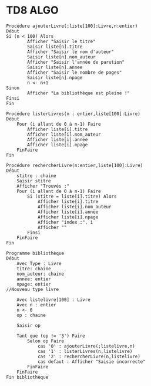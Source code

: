 # TD8 ALGO

    Procédure ajouterLivre(;liste[100]:Livre,n:entier)
    Début
    Si (n < 100) Alors
            Afficher "Saisir le titre"
            Saisir liste[n].titre
            Afficher "Saisir le nom d'auteur"
            Saisir liste[n].nom_auteur
            Afficher "Saisir l'année de parution"
            Saisir liste[n].annee
            Afficher "Saisir le nombre de pages"
            Saisir liste[n].npage
            n <- n+1
    Sinon
            Afficher "La bibliothèque est pleine !"
    Finsi
    Fin

    Procédure listerLivres(n : entier,liste[100]:Livre)
    Début
        Pour (i allant de 0 à n-1) Faire
            Afficher liste[i].titre
            Afficher liste[i].nom_auteur
            Afficher liste[i].annee
            Afficher liste[i].npage
        FinFaire
    Fin

    Procédure rechercherLivre(n:entier,liste[100]:Livre)
    Début
        stitre : chaine
        Saisir stitre
        Afficher "Trouvés :"
        Pour (i allant de 0 à n-1) Faire
            Si (stitre = liste[i].titre) Alors
                Afficher liste[i].titre
                Afficher liste[i].nom_auteur
                Afficher liste[i].annee
                Afficher liste[i].npage
                Afficher "index :", i
                Afficher ""
            Finsi
        FinFaire
    Fin

    Programme bibliothèque
    Début
        Avec Type : Livre
        titre: chaine
        nom_auteur: chaine
        annee: entier
        npage: entier
    //Nouveau type livre

        Avec listelivre[100] : Livre
        Avec n : entier
        n <- 0
        op : chaine

        Saisir op

        Tant que (op != '3') Faire
            Selon op Faire
                cas '0' : ajouterLivre(;listelivre,n)
                cas '1' : listerLivres(n,listelivre)
                cas '2' : rechercherLivre(n,listelivre)
                cas defaut : Afficher "Saisie incorrecte"
            FinFaire
        FinFaire
    Fin bibliothèque